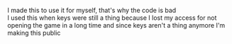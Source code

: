 I made this to use it for myself, that's why the code is bad  
I used this when keys were still a thing because I lost my access for not opening the game in a long time and since keys aren't a thing anymore I'm making this public
